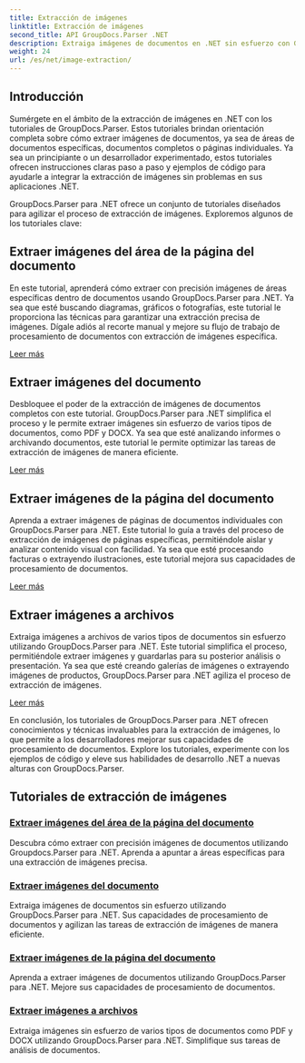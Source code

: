 ```yaml
---
title: Extracción de imágenes
linktitle: Extracción de imágenes
second_title: API GroupDocs.Parser .NET
description: Extraiga imágenes de documentos en .NET sin esfuerzo con GroupDocs.Parser. Mejore sus capacidades de procesamiento de documentos con técnicas precisas de extracción de imágenes.
weight: 24
url: /es/net/image-extraction/
---
```

## Introducción

Sumérgete en el ámbito de la extracción de imágenes en .NET con los tutoriales de GroupDocs.Parser. Estos tutoriales brindan orientación completa sobre cómo extraer imágenes de documentos, ya sea de áreas de documentos específicas, documentos completos o páginas individuales. Ya sea un principiante o un desarrollador experimentado, estos tutoriales ofrecen instrucciones claras paso a paso y ejemplos de código para ayudarle a integrar la extracción de imágenes sin problemas en sus aplicaciones .NET.

GroupDocs.Parser para .NET ofrece un conjunto de tutoriales diseñados para agilizar el proceso de extracción de imágenes. Exploremos algunos de los tutoriales clave:

## Extraer imágenes del área de la página del documento
En este tutorial, aprenderá cómo extraer con precisión imágenes de áreas específicas dentro de documentos usando GroupDocs.Parser para .NET. Ya sea que esté buscando diagramas, gráficos o fotografías, este tutorial le proporciona las técnicas para garantizar una extracción precisa de imágenes. Dígale adiós al recorte manual y mejore su flujo de trabajo de procesamiento de documentos con extracción de imágenes específica.

[Leer más](./extract-images-from-document-page-area/)

## Extraer imágenes del documento
Desbloquee el poder de la extracción de imágenes de documentos completos con este tutorial. GroupDocs.Parser para .NET simplifica el proceso y le permite extraer imágenes sin esfuerzo de varios tipos de documentos, como PDF y DOCX. Ya sea que esté analizando informes o archivando documentos, este tutorial le permite optimizar las tareas de extracción de imágenes de manera eficiente.

[Leer más](./extract-images-from-document/)

## Extraer imágenes de la página del documento
Aprenda a extraer imágenes de páginas de documentos individuales con GroupDocs.Parser para .NET. Este tutorial lo guía a través del proceso de extracción de imágenes de páginas específicas, permitiéndole aislar y analizar contenido visual con facilidad. Ya sea que esté procesando facturas o extrayendo ilustraciones, este tutorial mejora sus capacidades de procesamiento de documentos.

[Leer más](./extract-images-from-document-page/)

## Extraer imágenes a archivos
Extraiga imágenes a archivos de varios tipos de documentos sin esfuerzo utilizando GroupDocs.Parser para .NET. Este tutorial simplifica el proceso, permitiéndole extraer imágenes y guardarlas para su posterior análisis o presentación. Ya sea que esté creando galerías de imágenes o extrayendo imágenes de productos, GroupDocs.Parser para .NET agiliza el proceso de extracción de imágenes.

[Leer más](./extract-images-to-files/)

En conclusión, los tutoriales de GroupDocs.Parser para .NET ofrecen conocimientos y técnicas invaluables para la extracción de imágenes, lo que permite a los desarrolladores mejorar sus capacidades de procesamiento de documentos. Explore los tutoriales, experimente con los ejemplos de código y eleve sus habilidades de desarrollo .NET a nuevas alturas con GroupDocs.Parser.
## Tutoriales de extracción de imágenes
### [Extraer imágenes del área de la página del documento](./extract-images-from-document-page-area/)
Descubra cómo extraer con precisión imágenes de documentos utilizando Groupdocs.Parser para .NET. Aprenda a apuntar a áreas específicas para una extracción de imágenes precisa.
### [Extraer imágenes del documento](./extract-images-from-document/)
Extraiga imágenes de documentos sin esfuerzo utilizando GroupDocs.Parser para .NET. Sus capacidades de procesamiento de documentos y agilizan las tareas de extracción de imágenes de manera eficiente.
### [Extraer imágenes de la página del documento](./extract-images-from-document-page/)
Aprenda a extraer imágenes de documentos utilizando GroupDocs.Parser para .NET. Mejore sus capacidades de procesamiento de documentos.
### [Extraer imágenes a archivos](./extract-images-to-files/)
Extraiga imágenes sin esfuerzo de varios tipos de documentos como PDF y DOCX utilizando GroupDocs.Parser para .NET. Simplifique sus tareas de análisis de documentos.